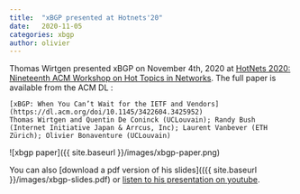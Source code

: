 ```yaml
---
title:  "xBGP presented at Hotnets'20"
date:   2020-11-05
categories: xbgp
author: olivier
---
```



Thomas Wirtgen presented xBGP on November 4th, 2020 at [HotNets 2020: Nineteenth ACM Workshop on Hot Topics in Networks](https://conferences.sigcomm.org/hotnets/2020/program.html). The full paper is available from the ACM DL :

	[xBGP: When You Can’t Wait for the IETF and Vendors](https://dl.acm.org/doi/10.1145/3422604.3425952)
	Thomas Wirtgen and Quentin De Coninck (UCLouvain); Randy Bush (Internet Initiative Japan & Arrcus, Inc); Laurent Vanbever (ETH Zürich); Olivier Bonaventure (UCLouvain)

![xbgp paper]({{ site.baseurl }}/images/xbgp-paper.png)

You can also [download a pdf version of his slides](({{ site.baseurl }}/images/xbgp-slides.pdf) or [listen to his presentation on youtube](https://youtu.be/gkz-A9BDlqU?t=3595).


